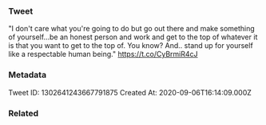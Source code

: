 ### Tweet
"I don't care what you're going to do but go out there and make something of yourself...be an honest person and work and get to the top of whatever it is that you want to get to the top of. You know? And.. stand up for yourself like a respectable human being." https://t.co/CyBrmiR4cJ

### Metadata
Tweet ID: 1302641243667791875
Created At: 2020-09-06T16:14:09.000Z

### Related

